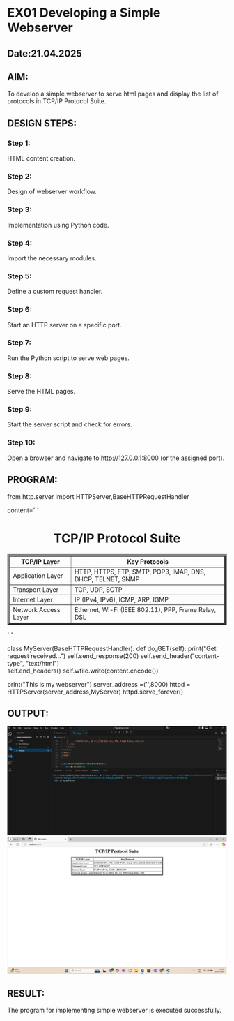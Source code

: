 # EX01 Developing a Simple Webserver
## Date:21.04.2025

## AIM:
To develop a simple webserver to serve html pages and display the list of protocols in TCP/IP Protocol Suite.

## DESIGN STEPS:
### Step 1: 
HTML content creation.

### Step 2:
Design of webserver workflow.

### Step 3:
Implementation using Python code.

### Step 4:
Import the necessary modules.

### Step 5:
Define a custom request handler.

### Step 6:
Start an HTTP server on a specific port.

### Step 7:
Run the Python script to serve web pages.

### Step 8:
Serve the HTML pages.

### Step 9:
Start the server script and check for errors.

### Step 10:
Open a browser and navigate to http://127.0.0.1:8000 (or the assigned port).

## PROGRAM:
from http.server import HTTPServer,BaseHTTPRequestHandler

content='''
<html>
<head>
<title> My Laptop</title>
</head>
<body><center>
    <h1>TCP/IP Protocol Suite</h1>
    <table border="5" cell panding="1" align="center">
        <tr>
            <th>TCP/IP Layer</th>
            <th>Key Protocols</th>
       </tr>
       <tr>
            <td>Application Layer</td>
            <td>HTTP, HTTPS, FTP, SMTP, POP3, IMAP, DNS, DHCP, TELNET, SNMP</td>
       </tr>
       <tr>
            <td>Transport Layer</td>
            <td>TCP, UDP, SCTP</td>
       </tr>
       <tr>
            <td>Internet Layer</td>
            <td>IP (IPv4, IPv6), ICMP, ARP, IGMP</td>
       </tr>
       <tr>
            <td>Network Access Layer</td>
            <td>Ethernet, Wi-Fi (IEEE 802.11), PPP, Frame Relay, DSL</td>
       </tr>
    </table>
</center>
</body>
</html>
'''

class MyServer(BaseHTTPRequestHandler):
    def do_GET(self):
        print("Get request received...")
        self.send_response(200) 
        self.send_header("content-type", "text/html")       
        self.end_headers()
        self.wfile.write(content.encode())

print("This is my webserver") 
server_address =('',8000)
httpd = HTTPServer(server_address,MyServer)
httpd.serve_forever()





## OUTPUT:

![alt text](<Screenshot 2025-04-09 122559.png>)
![alt text](<Screenshot 2025-04-21 135710.png>)





## RESULT:
The program for implementing simple webserver is executed successfully.
